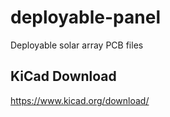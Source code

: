 # deployable-panel
Deployable solar array PCB files

## KiCad Download
https://www.kicad.org/download/

